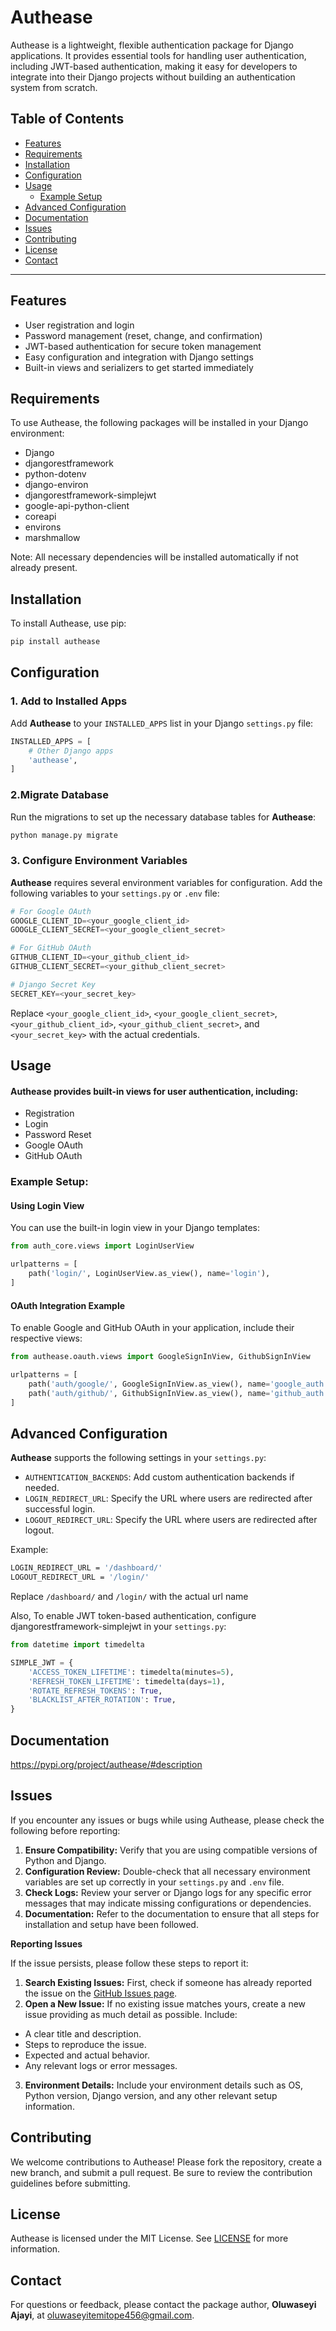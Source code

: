 # Authease

Authease is a lightweight, flexible authentication package for Django applications. It provides essential tools for handling user authentication, including JWT-based authentication, making it easy for developers to integrate into their Django projects without building an authentication system from scratch.

## Table of Contents
- [Features](#features)
- [Requirements](#requirements)
- [Installation](#installation)
- [Configuration](#configuration)
- [Usage](#usage)
  - [Example Setup](#example-setup)
- [Advanced Configuration](#advanced-configuration)
- [Documentation](#documentation)
- [Issues](#issues)
- [Contributing](#contributing)
- [License](#license)
- [Contact](#contact)

---

## Features

- User registration and login
- Password management (reset, change, and confirmation)
- JWT-based authentication for secure token management
- Easy configuration and integration with Django settings
- Built-in views and serializers to get started immediately

## Requirements

To use Authease, the following packages will be installed in your Django environment:

- Django
- djangorestframework
- python-dotenv
- django-environ
- djangorestframework-simplejwt
- google-api-python-client
- coreapi
- environs
- marshmallow

Note: All necessary dependencies will be installed automatically if not already present.

## Installation

To install Authease, use pip:

```bash
pip install authease
```

## Configuration
### 1. Add to Installed Apps

Add **Authease** to your `INSTALLED_APPS` list in your Django `settings.py` file:

```python
INSTALLED_APPS = [
    # Other Django apps
    'authease',
]
```
### 2.Migrate Database

Run the migrations to set up the necessary database tables for **Authease**:
```python
python manage.py migrate
```
### 3. Configure Environment Variables
**Authease** requires several environment variables for configuration. Add the following variables to your `settings.py` or `.env` file:
```python
# For Google OAuth
GOOGLE_CLIENT_ID=<your_google_client_id>
GOOGLE_CLIENT_SECRET=<your_google_client_secret>

# For GitHub OAuth
GITHUB_CLIENT_ID=<your_github_client_id>
GITHUB_CLIENT_SECRET=<your_github_client_secret>

# Django Secret Key
SECRET_KEY=<your_secret_key>
```
Replace `<your_google_client_id>`, `<your_google_client_secret>`, `<your_github_client_id>`, `<your_github_client_secret>`, and `<your_secret_key>` with the actual credentials.

## Usage
#### Authease provides built-in views for user authentication, including:

- Registration
- Login
- Password Reset
- Google OAuth
- GitHub OAuth

### Example Setup:
#### Using Login View
You can use the built-in login view in your Django templates:
```python
from auth_core.views import LoginUserView

urlpatterns = [
    path('login/', LoginUserView.as_view(), name='login'),
]
```
#### OAuth Integration Example
To enable Google and GitHub OAuth in your application, include their respective views:
```python
from authease.oauth.views import GoogleSignInView, GithubSignInView

urlpatterns = [
    path('auth/google/', GoogleSignInView.as_view(), name='google_auth'),
    path('auth/github/', GithubSignInView.as_view(), name='github_auth'),
]
```

## Advanced Configuration
**Authease** supports the following settings in your `settings.py`:

- `AUTHENTICATION_BACKENDS`: Add custom authentication backends if needed.
- `LOGIN_REDIRECT_URL`: Specify the URL where users are redirected after successful login.
- `LOGOUT_REDIRECT_URL`: Specify the URL where users are redirected after logout.

Example:
```bash
LOGIN_REDIRECT_URL = '/dashboard/'
LOGOUT_REDIRECT_URL = '/login/'
```
Replace `/dashboard/` and `/login/` with the actual url name

Also, To enable JWT token-based authentication, configure djangorestframework-simplejwt in your `settings.py`:
```python
from datetime import timedelta

SIMPLE_JWT = {
    'ACCESS_TOKEN_LIFETIME': timedelta(minutes=5),
    'REFRESH_TOKEN_LIFETIME': timedelta(days=1),
    'ROTATE_REFRESH_TOKENS': True,
    'BLACKLIST_AFTER_ROTATION': True,
}
```

## Documentation
https://pypi.org/project/authease/#description

## Issues
If you encounter any issues or bugs while using Authease, please check the following before reporting:

1. **Ensure Compatibility:** Verify that you are using compatible versions of Python and Django.
2. **Configuration Review:** Double-check that all necessary environment variables are set up correctly in your `settings.py` and `.env` file.
3. **Check Logs:** Review your server or Django logs for any specific error messages that may indicate missing configurations or dependencies.
4. **Documentation:** Refer to the documentation to ensure that all steps for installation and setup have been followed.

**Reporting Issues**

If the issue persists, please follow these steps to report it:

1. **Search Existing Issues:** First, check if someone has already reported the issue on the [GitHub Issues page](https://github.com/Oluwatemmy/authease/issues).
2. **Open a New Issue:** If no existing issue matches yours, create a new issue providing as much detail as possible. Include:
- A clear title and description.
- Steps to reproduce the issue.
- Expected and actual behavior.
- Any relevant logs or error messages.
3. **Environment Details:** Include your environment details such as OS, Python version, Django version, and any other relevant setup information.

## Contributing
We welcome contributions to Authease! Please fork the repository, create a new branch, and submit a pull request. Be sure to review the contribution guidelines before submitting.

## License
Authease is licensed under the MIT License. See [LICENSE](https://github.com/Oluwatemmy/authease/blob/main/LICENSE) for more information.

## Contact
For questions or feedback, please contact the package author, **Oluwaseyi Ajayi**, at [oluwaseyitemitope456@gmail.com](oluwaseyitemitope456@gmail.com).